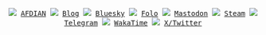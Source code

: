 <p align="center">
    <samp>
        <img src="https://cdn.simpleicons.org/afdian?viewbox=auto&size=10" />
        <a href="https://afdian.com/a/cscnk52">AFDIAN</a>
        <img src="https://cdn.simpleicons.org/zola?viewbox=auto&size=10" />
        <a href="https://blog.cscnk52.me">Blog</a>
        <img src="https://cdn.simpleicons.org/bluesky?viewbox=auto&size=10" />
        <a href="https://bsky.app/profile/cscnk52.me">Bluesky</a>
        <img src="https://cdn.simpleicons.org/folo?viewbox=auto&size=10" />
        <a href="https://app.folo.is/share/users/cscnk52">Folo</a>
        <img src="https://cdn.simpleicons.org/mastodon?viewbox=auto&size=10" />
        <a href="https://mastodon.social/@cscnk52">Mastodon</a>
        <img src="https://cdn.simpleicons.org/steam/00adee?viewbox=auto&size=10" />
        <a href="https://steamcommunity.com/id/cscnk52">Steam</a>
        <img src="https://cdn.simpleicons.org/telegram?viewbox=auto&size=10" />
        <a href="https://t.me/cscnk52">Telegram</a>
        <img src="https://cdn.simpleicons.org/wakatime/_/eee?viewbox=auto&size=10" />
        <a href="https://wakatime.com/@cscnk52"> WakaTime</a>
        <img src="https://cdn.simpleicons.org/x/_/eee?viewbox=auto&size=10" />
        <a href="https://x.com/cscnk52">X/Twitter</a>
    </samp>
</p>
